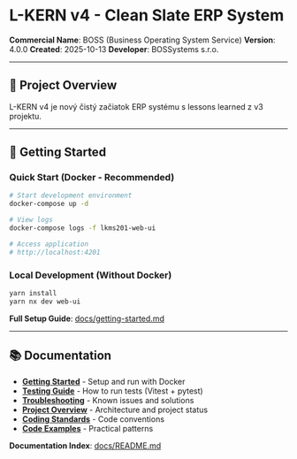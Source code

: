 # L-KERN v4 - Clean Slate ERP System

**Commercial Name**: BOSS (Business Operating System Service)
**Version**: 4.0.0
**Created**: 2025-10-13
**Developer**: BOSSystems s.r.o.

---

## 🎯 Project Overview

L-KERN v4 je nový čistý začiatok ERP systému s lessons learned z v3 projektu.

---

## 🚀 Getting Started

### Quick Start (Docker - Recommended)

```bash
# Start development environment
docker-compose up -d

# View logs
docker-compose logs -f lkms201-web-ui

# Access application
# http://localhost:4201
```

### Local Development (Without Docker)

```bash
yarn install
yarn nx dev web-ui
```

**Full Setup Guide**: [docs/getting-started.md](./docs/getting-started.md)

---

## 📚 Documentation

- **[Getting Started](./docs/getting-started.md)** - Setup and run with Docker
- **[Testing Guide](./docs/testing.md)** - How to run tests (Vitest + pytest)
- **[Troubleshooting](./docs/troubleshooting.md)** - Known issues and solutions
- **[Project Overview](./docs/PROJECT-OVERVIEW.md)** - Architecture and project status
- **[Coding Standards](./docs/programming/coding-standards.md)** - Code conventions
- **[Code Examples](./docs/programming/code-examples.md)** - Practical patterns

**Documentation Index**: [docs/README.md](./docs/README.md)
